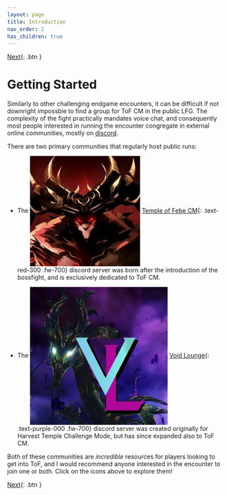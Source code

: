 ```yaml
---
layout: page
title: Introduction
nav_order: 2
has_children: true
---
```

[Next](useful-setup.html){: .btn }

# Getting Started

Similarly to other challenging endgame encounters, it can be difficult if not downright impossble to find a group for ToF CM in the public LFG. The complexity of the fight practically mandates voice chat, and consequently most people interested in running the encounter congregate in external online communities, mostly on [discord](https://discord.com/).

There are two primary communities that regularly host public runs:

- The <img class="inline" src="../images/introduction/ToF_icon.webp" valign="middle"> [Temple of Febe CM](https://discord.gg/GBWkn3Az){: .text-red-300 .fw-700} discord server was born after the introduction of the bossfight, and is exclusively dedicated to ToF CM.

- The <img class="inline" src="../images/introduction/VL_icon.webp" valign="middle"> [Void Lounge](https://discord.gg/UXmjTayf){: .text-purple-000 .fw-700}  discord server was created originally for Harvest Temple Challenge Mode, but has since expanded also to ToF CM.

Both of these communities are _incredible_ resources for players looking to get into ToF, and I would recommend anyone interested in the encounter to join one or both. Click on the icons above to explore them!

[Next](useful-setup.html){: .btn }